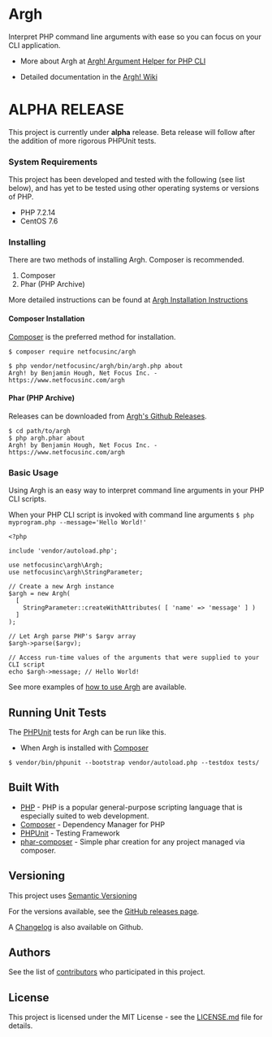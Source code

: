 # Argh

Interpret PHP command line arguments with ease so you can focus on your CLI application.

- More about Argh at [Argh! Argument Helper for PHP CLI](https://www.netfocusinc.com/argh)

- Detailed documentation in the [Argh! Wiki](https://github.com/netfocusinc/argh/wiki)

# ALPHA RELEASE

This project is currently under **alpha** release. Beta release will follow after the addition of more rigorous PHPUnit tests.

### System Requirements

This project has been developed and tested with the following (see list below), and has yet to be tested using other operating systems or versions of PHP.

- PHP 7.2.14
- CentOS 7.6

### Installing

There are two methods of installing Argh. Composer is recommended.

1. Composer
2. Phar (PHP Archive)

More detailed instructions can be found at [Argh Installation Instructions](https://github.com/netfocusinc/argh/wiki/Installation)

#### Composer Installation

[Composer](https://getcomposer.org) is the preferred method for installation.

```
$ composer require netfocusinc/argh

$ php vendor/netfocusinc/argh/bin/argh.php about
Argh! by Benjamin Hough, Net Focus Inc. - https://www.netfocusinc.com/argh
```

#### Phar (PHP Archive)

Releases can be downloaded from [Argh's Github Releases](https://github.com/netfocusinc/argh/releases).

```
$ cd path/to/argh
$ php argh.phar about
Argh! by Benjamin Hough, Net Focus Inc. - https://www.netfocusinc.com/argh
```

### Basic Usage

Using Argh is an easy way to interpret command line arguments in your PHP CLI scripts.

When your PHP CLI script is invoked with command line arguments
`$ php myprogram.php --message='Hello World!'`

```
<?php

include 'vendor/autoload.php';

use netfocusinc\argh\Argh;
use netfocusinc\argh\StringParameter;

// Create a new Argh instance
$argh = new Argh(
  [
    StringParameter::createWithAttributes( [ 'name' => 'message' ] )		
  ]
);

// Let Argh parse PHP's $argv array
$argh->parse($argv);

// Access run-time values of the arguments that were supplied to your CLI script
echo $argh->message; // Hello World!

```

See more examples of [how to use Argh](https://github.com/netfocusinc/argh/wiki/Examples) are available.

## Running Unit Tests

The [PHPUnit](https://phpunit.de/index.html) tests for Argh can be run like this.

- When Argh is installed with [Composer](https://getcomposer.org/)

```
$ vendor/bin/phpunit --bootstrap vendor/autoload.php --testdox tests/
```

## Built With

* [PHP](http://php.net/) - PHP is a popular general-purpose scripting language that is especially suited to web development.
* [Composer](https://getcomposer.org/) - Dependency Manager for PHP
* [PHPUnit](https://phpunit.de/) - Testing Framework
* [phar-composer](https://github.com/clue/phar-composer) - Simple phar creation for any project managed via composer.

## Versioning

This project uses [Semantic Versioning](https://semver.org/spec/v2.0.0.html)

For the versions available, see the [GitHub releases page](https://github.com/netfocusinc/argh/releases).

A [Changelog](https://github.com/netfocusinc/argh/blob/master/CHANGELOG.md) is also available on Github.

## Authors

See the list of [contributors](https://github.com/benjaminhough/Argh/contributors) who participated in this project.

## License

This project is licensed under the MIT License - see the [LICENSE.md](LICENSE.md) file for details.
